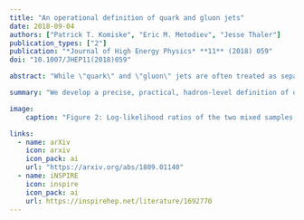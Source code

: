 ```yaml
---
title: "An operational definition of quark and gluon jets"
date: 2018-09-04
authors: ["Patrick T. Komiske", "Eric M. Metodiev", "Jesse Thaler"]
publication_types: ["2"]
publication: "*Journal of High Energy Physics* **11** (2018) 059"
doi: "10.1007/JHEP11(2018)059"

abstract: "While \"quark\" and \"gluon\" jets are often treated as separate, well-defined objects in both theoretical and experimental contexts, no precise, practical, and hadron-level definition of jet flavor presently exists. To remedy this issue, we develop and advocate for a data-driven, operational definition of quark and gluon jets that is readily applicable at colliders. Rather than specifying a per-jet flavor label, we aggregately define quark and gluon jets at the distribution level in terms of measured hadronic cross sections. Intuitively, quark and gluon jets emerge as the two maximally separable categories within two jet samples in data. Benefiting from recent work on data-driven classifiers and topic modeling for jets, we show that the practical tools needed to implement our definition already exist for experimental applications. As an informative example, we demonstrate the power of our operational definition using Z+jet and dijet samples, illustrating that pure quark and gluon distributions and fractions can be successfully extracted in a fully well-defined manner."

summary: "We develop a precise, practical, hadron-level definition of quark and gluon jets based on topic modeling of two mixed samples of jets. This allows for data-driven extractions of separate quark- and gluon-jet cross sections, among other things."

image:
    caption: "Figure 2: Log-likelihood ratios of the two mixed samples ($Z$+jet and dijet events) as determined by dix different machine learning classifiers: two types of [Particle Flow Networks](../efns) (PFNs), an [Energy Flow Network](../efns) (EFN), a linear classifier based on [Energy Flow Polynomials](../efps) (EFPs), a convolutional neural network [(CNN) operating on jet images](../dlincolor), and a dense neural network (DNN) operating on a set of N-subjettiness values. The reducibility factors, the maxima and minima of these curves, are shown on the right. From these, the quark and gluon fraction values can be extracted using a simple formula."

links:
  - name: arXiv
    icon: arxiv
    icon_pack: ai
    url: "https://arxiv.org/abs/1809.01140"
  - name: iNSPIRE
    icon: inspire
    icon_pack: ai
    url: https://inspirehep.net/literature/1692770
---
```


